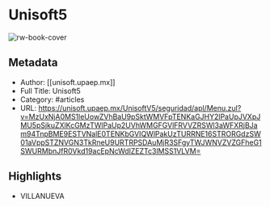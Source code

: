 # Unisoft5

![rw-book-cover](https://readwise-assets.s3.amazonaws.com/static/images/article4.6bc1851654a0.png)

## Metadata
- Author: [[unisoft.upaep.mx]]
- Full Title: Unisoft5
- Category: #articles
- URL: https://unisoft.upaep.mx/UnisoftV5/seguridad/apl/Menu.zul?v=MzUxNjA0MS1leUowZVhBaU9pSktWMVFpTENKaGJHY2lPaUpJVXpJMU5pSjkuZXlKcGMzTWlPaUp2UVhWMGFGVlFRVVZRSWl3aWFXRjBJam94TnpBME9ESTVNalE0TENKbGVIQWlPakUzTURRNE16STRORGdzSW01aVppSTZNVGN3TkRneU9URTRPSDAuMjR3SFgyTWJWNVZVZGFheG1SWURMbnJfR0Vkd19acEpNcWdlZEZTc3lMSS1VLVM=

## Highlights
- VILLANUEVA
